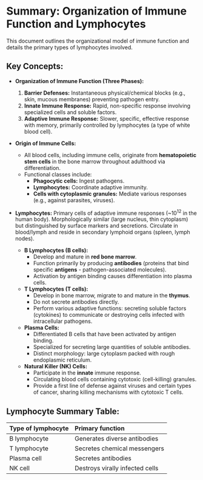 # Summary: Organization of Immune Function and Lymphocytes

This document outlines the organizational model of immune function and details the primary types of lymphocytes involved.

## Key Concepts:

*   **Organization of Immune Function (Three Phases):**
    1.  **Barrier Defenses:** Instantaneous physical/chemical blocks (e.g., skin, mucous membranes) preventing pathogen entry.
    2.  **Innate Immune Response:** Rapid, non-specific response involving specialized cells and soluble factors.
    3.  **Adaptive Immune Response:** Slower, specific, effective response with memory, primarily controlled by lymphocytes (a type of white blood cell).

*   **Origin of Immune Cells:**
    *   All blood cells, including immune cells, originate from **hematopoietic stem cells** in the bone marrow throughout adulthood via differentiation.
    *   Functional classes include:
        *   **Phagocytic cells:** Ingest pathogens.
        *   **Lymphocytes:** Coordinate adaptive immunity.
        *   **Cells with cytoplasmic granules:** Mediate various responses (e.g., against parasites, viruses).

*   **Lymphocytes:** Primary cells of adaptive immune responses (~10<sup>12</sup> in the human body). Morphologically similar (large nucleus, thin cytoplasm) but distinguished by surface markers and secretions. Circulate in blood/lymph and reside in secondary lymphoid organs (spleen, lymph nodes).
    *   **B Lymphocytes (B cells):**
        *   Develop and mature in **red bone marrow**.
        *   Function primarily by producing **antibodies** (proteins that bind specific **antigens** - pathogen-associated molecules).
        *   Activation by antigen binding causes differentiation into plasma cells.
    *   **T Lymphocytes (T cells):**
        *   Develop in bone marrow, migrate to and mature in the **thymus**.
        *   Do not secrete antibodies directly.
        *   Perform various adaptive functions: secreting soluble factors (cytokines) to communicate or destroying cells infected with intracellular pathogens.
    *   **Plasma Cells:**
        *   Differentiated B cells that have been activated by antigen binding.
        *   Specialized for secreting large quantities of soluble antibodies.
        *   Distinct morphology: large cytoplasm packed with rough endoplasmic reticulum.
    *   **Natural Killer (NK) Cells:**
        *   Participate in the **innate** immune response.
        *   Circulating blood cells containing cytotoxic (cell-killing) granules.
        *   Provide a first line of defense against viruses and certain types of cancer, sharing killing mechanisms with cytotoxic T cells.

## Lymphocyte Summary Table:

| Type of lymphocyte | Primary function                  |
| :----------------- | :-------------------------------- |
| B lymphocyte      | Generates diverse antibodies      |
| T lymphocyte      | Secretes chemical messengers      |
| Plasma cell        | Secretes antibodies               |
| NK cell            | Destroys virally infected cells |
